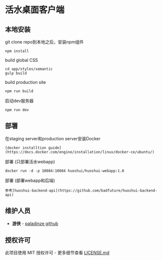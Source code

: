 # 活水桌面客户端

## 本地安装

git clone repo到本地之后，安装npm组件

```
npm install
```

build global CSS

```
cd app/styles/semantic
gulp build
```

build production site

```
npm run build
```

启动dev服务器

```
npm run dev
```

## 部署
在staging server和production server安装Docker
```
[docker installtion guide](https://docs.docker.com/engine/installation/linux/docker-ce/ubuntu/)
```

部署 (只部署活水webapp)
```
docker run -d -p 10084:10084 huoshui/huoshui-webapp:1.0
```

部署 (部署webapp和后端)
```
参考[huoshui-backend-api](https://github.com/badfuture/huoshui-backend-api)
```

## 维护人员

* **游侠** -  [paladinze github](https://github.com/paladinze)

## 授权许可

此项目使用 MIT 授权许可 - 更多细节查看 [LICENSE.md](LICENSE.md)
